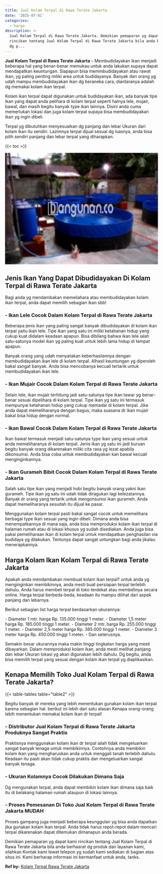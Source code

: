 ```yaml
---
title: Jual Kolam Terpal di Rawa Terate Jakarta
date: '2025-07-01'
categories:
  - harga
description: >-
  Jual Kolam Terpal di Rawa Terate Jakarta. Demikian pemaparan yg dapat kami
  rincikan tentang Jual Kolam Terpal di Rawa Terate Jakarta bila anda berhasrat
  dg p...
---
```


**Jual Kolam Terpal di Rawa Terate Jakarta** – Membudidayakan ikan menjadi beberapa hal yang benar-benar memukau untuk anda lakukan supaya dapat mendapatkan keuntungan. Siapapun bisa memmbudidayakan atau rawat ikan, yg paling penting miliki area untuk budidayanya. Banyak dari orang yg udah mampu membudidayakan ikan dg beraneka cara, diantaranya adalah dg memakai kolam ikan terpal.

Kolam ikan terpal dapat digunakan untuk budidayakan ikan, ada banyak tipe ikan yang dapat anda pelihara di kolam terpal seperti halnya lele, mujair, bawal, dan masih begitu banyak type ikan lainnya. Disini anda cuma memerlukan lokasi dan juga kolam terpal supaya bisa membudidayakan ikan yg ingin dibeli.

Terpal yg dibutuhkan menyesuaikan dg panjang dan lebar Ukuran dari kolam ikan itu sendiri. Lazimnya terpal dijual sesuai dg luasnya, anda bisa pilih sendiri panjang dan lebar terpal yang diharapkan.

{{< toc >}}

![Jual Kolam Terpal di Rawa Terate Jakarta](/images/jual-kolam-terpal-32.png)

## Jenis Ikan Yang Dapat Dibudidayakan Di Kolam Terpal di Rawa Terate Jakarta

Bagi anda yg mendambakan memeliahara atau membudidayakan kolam ikan terpal, anda dapat memilih sebagian ikan sbb!

### \- Ikan Lele Cocok Dalam Kolam Terpal di Rawa Terate Jakarta

Beberapa jenis ikan yang paling sangat banyak dibudidayakan di kolam ikan terpal yaitu ikan lele. Tipe ikan yang satu ini miliki ketahanan hidup yang cukup kuat didalam keadaan apapun. Bisa dibilang bahwa ikan lele ialah satu-satunya model ikan yg paling kuat untuk lebih lama hidup di tempat apapun.

Banyak orang yang udah menyatakan keberhasilannya dengan membudidayakan ikan lele di kolam terpal. Alhasil keuntungan yg diperoleh bakal sangat banyak. Anda bisa mencobanya kecuali tertarik untuk membudidayakan ikan lele.

### \- Ikan Mujair Cocok Dalam Kolam Terpal di Rawa Terate Jakarta

Selain lele, ikan mujair terhitung jadi satu-satunya tipe ikan tawar yg benar-benar sesuai dipelihara di kolam terpal. Tipe ikan yg satu ini termasuk mempunyai ketahanan hidup yang cukup memadai di kolam terpal. Jika anda dapat memeliharanya dengan bagus, maka suasana dr ikan mujair bakal bisa hidup dengan normal.

### \- Ikan Bawal Cocok Dalam Kolam Terpal di Rawa Terate Jakarta

Ikan bawal termasuk menjadi satu-satunya type ikan yang sesuai untuk anda memeliharanya di kolam terpal. Jenis ikan yg satu ini jadi buruan begitu banyak orang dikarenakan miliki cita rasa yg lezat apabila dikonsumsi. Anda bisa coba untuk membudidayakan kan bawal kecuali menginginkannya.

### \- Ikan Gurameh Bibit Cocok Dalam Kolam Terpal di Rawa Terate Jakarta

Salah satu tipe ikan yang menjadi hobi begitu banyak orang yakni ikan gurameh. Tipe ikan yg satu ini udah tidak diragukan lagi kelezatannya. Banyak dr orang yang tertarik untuk mengonsumsi ikan gurameh. Anda dapat memeliharanya sesudah itu dijual ke pasar.

Menggunakan kolam terpal pasti bakal sangat cocok untuk memelihara berbagai type ikan sesuai yang ingin dibeli. Dimana anda bisa menempatkannya di mana saja, anda bisa memproduksi kolam ikan terpal di halaman rumah atau di lokasi khusus yg sudah disediakan. Anda juga bisa pakai pemeliharaan ikan di kolam terpal untuk mendapatkan penghasilan via budidaya yg dilakukan. Tentunya dapat sangat untungkan bagi anda jikalau menerapkannya.

## Harga Kolam Ikan Kolam Terpal di Rawa Terate Jakarta

Apakah anda mendambakan membuat kolam ikan terpal? untuk anda yg menginginkan membikinnya, anda mesti buat persiapan terpal terlebih dahulu. Anda harus membeli terpal di toko terdekat atau membelinya secara online. Harga terpal berbeda-beda, keadaan itu mampu dilihat dari aspek panjang dan lebarnya.

Berikut sebagian list harga terpal berdasarkan ukurannya:

\- Diameter 1 mtr. harga Rp. 135.000 tinggi 1 meter. - Diameter 1,5 meter harga Rp. 185.000 tinggi 1 meter. - Diameter 2 mtr. harga Rp. 255.000 tinggi 1 meter. - Diameter 2,5 meter harga Rp. 385.000 tinggi 1 meter. - Diameter 3 meter harga Rp. 450.000 tinggi 1 meter. - Dan seterusnya.

Semakin besar ukurannya maka makin tinggi tingkatan harga yang mesti dibayarkan. Dalam memproduksi kolam ikan, anda mesti melihat panjang dan lebar Ukuran lokasi yg akan digunakan lebih dahulu. Dg begitu, anda bisa memilih terpal yang sesuai dengan kolam ikan terpal yg diaplikasikan.

## Kenapa Memilih Toko Jual Kolam Terpal di Rawa Terate Jakarta?

{{< table-tables table="table2" >}}

Begitu banyak dr mereka yang lebih menentukan gunakan kolam ikan terpal karena sebagian hal. berikut ini lebih dari satu alasan Kenapa orang-orang lebih menentukan memakai kolam ikan dr terpal!

### \- Distributor Jual Kolam Terpal di Rawa Terate Jakarta Produknya Sangat Praktis

Praktisnya menggunakan kolam ikan dr terpal ialah tidak mengeluarkan sangat banyak tenaga untuk membikinnya. Contohnya anda membikin kolam ikan yang mengharuskan anda untuk menggali tanah terlebih dahulu. Keadaan itu pasti akan tidak cukup praktis dan mengeluarkan sangat banyak tenaga.

### \- Ukuran Kolamnya Cocok Dilakukan Dimana Saja

Dg mengunakan terpal, anda dapat membikin kolam ikan dimana saja baik itu di belakang halaman rumah ataupun di lokasi lainnya.

### \- Proses Pemesanan Di Toko Jual Kolam Terpal di Rawa Terate Jakarta MUDAH

Proses gampang juga menjadi beberapa keunggulan yg bisa anda dapatkan jika gunakan kolam ikan terpal. Anda tidak harus repot-repot dalam mencari terpal dikarenakan dapat ditemukan dimanapun anda berada.

Demikian pemaparan yg dapat kami rincikan tentang Jual Kolam Terpal di Rawa Terate Jakarta bila anda berhasrat dg produk dan layanan kami, silahkan Kontak kami lewat telepon yg sudah kami sediakan di bagian atas situs ini. Kami berharap informasi ini bermanfaat untuk anda, tanks.

**Ref by:** [Kolam Terpal Rawa Terate Jakarta](https://id.wikipedia.org/wiki/Kolam)
